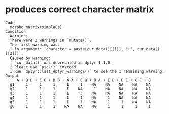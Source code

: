# produces correct character matrix

    Code
      morpho_matrix(simpleGs)
    Condition
      Warning:
      There were 2 warnings in `mutate()`.
      The first warning was:
      i In argument: `character = paste(cur_data()[[1]], "+", cur_data()[[2]])`.
      Caused by warning:
      ! `cur_data()` was deprecated in dplyr 1.1.0.
      i Please use `pick()` instead.
      i Run `dplyr::last_dplyr_warnings()` to see the 1 remaining warning.
    Output
         A + B B + C C + D D + A A + C B + D A + E D + E E + C E + B
      g1     1     1     1     1     1    NA    NA    NA    NA    NA
      g2     1     1     1     1    NA     1    NA    NA    NA    NA
      g3     1     1     1     1     3    NA    NA    NA    NA    NA
      g4     1     1     1     1     1    NA     1    NA    NA    NA
      g5     1     1     1     1     1    NA     1     1    NA    NA
      g6     1     1     1    NA    NA    NA     1     1     1     1

